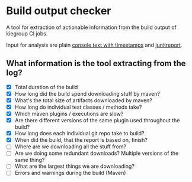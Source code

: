 # Build output checker

A tool for extraction of actionable information from the build output of kiegroup CI jobs.

Input for analysis are plain [console text with timestamps](https://rhba-jenkins.rhev-ci-vms.eng.rdu2.redhat.com/job/KIE/job/master/job/dailyBuild/job/kieAllBuild-master/lastSuccessfulBuild/timestamps/?appendLog) and [junitreport](https://rhba-jenkins.rhev-ci-vms.eng.rdu2.redhat.com/job/KIE/job/master/job/dailyBuild/job/kieAllBuild-master/lastSuccessfulBuild/testReport/api/json?tree=suites%5Bcases%5BclassName%2Cduration%2Cname%5D%5D).

## What information is the tool extracting from the log?

- [x] Total duration of the build
- [x] How long did the build spend downloading stuff by maven?
- [x] What's the total size of artifacts downloaded by maven?
- [x] How long do individual test classes / methods take?
- [x] Which maven plugins / executions are slow?
- [x] Are there different versions of the same plugin used throughout the build?
- [x] How long does each individual git repo take to build?
- [x] When did the build, that the report is based on, finish?
- [ ] Where are we downloading all the stuff from?
- [ ] Are we doing some redundant downloads? Multiple versions of the same thing?
- [ ] What are the largest things we are downloading?
- [ ] Errors and warnings during the build (Maven)
